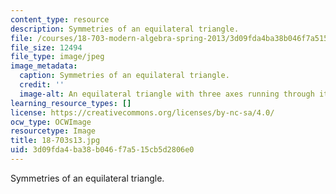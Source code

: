 ```yaml
---
content_type: resource
description: Symmetries of an equilateral triangle.
file: /courses/18-703-modern-algebra-spring-2013/3d09fda4ba38b046f7a515cb5d2806e0_18-703s13.jpg
file_size: 12494
file_type: image/jpeg
image_metadata:
  caption: Symmetries of an equilateral triangle.
  credit: ''
  image-alt: An equilateral triangle with three axes running through it.
learning_resource_types: []
license: https://creativecommons.org/licenses/by-nc-sa/4.0/
ocw_type: OCWImage
resourcetype: Image
title: 18-703s13.jpg
uid: 3d09fda4-ba38-b046-f7a5-15cb5d2806e0
---
```

Symmetries of an equilateral triangle.